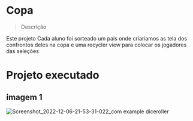 # Copa
> Descrição

Este projeto Cada aluno foi sorteado um país onde criariamos as tela dos confrontos deles na copa e uma recycler view para colocar os jogadores das seleções

# Projeto executado

## imagem 1
![Screenshot_2022-12-06-21-53-31-022_com example diceroller](https://user-images.githubusercontent.com/102106531/206068267-0c1d746e-2c40-44af-b50c-9164760d490a.jpg)


